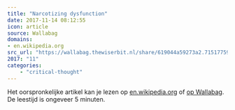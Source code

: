 ```yaml
---
title: "Narcotizing dysfunction"
date: 2017-11-14 08:12:55
icon: article
source: Wallabag
domains:
- en.wikipedia.org
src_url: "https://wallabag.thewiserbit.nl/share/619044a59273a2.71517759"
2017: "11"
categories:
    - "critical-thought"
---
```

Het oorspronkelijke artikel kan je lezen op [en.wikipedia.org](https://en.wikipedia.org/wiki/Narcotizing_dysfunction) of [op Wallabag](https://wallabag.thewiserbit.nl/share/619044a59273a2.71517759). De leestijd is ongeveer 5 minuten.